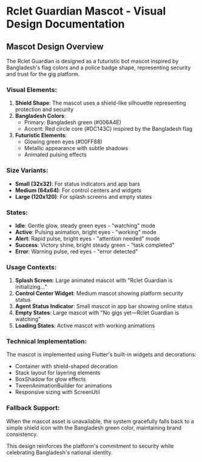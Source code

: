# Rclet Guardian Mascot - Visual Design Documentation

## Mascot Design Overview

The Rclet Guardian is designed as a futuristic bot mascot inspired by Bangladesh's flag colors and a police badge shape, representing security and trust for the gig platform.

### Visual Elements:

1. **Shield Shape**: The mascot uses a shield-like silhouette representing protection and security
2. **Bangladesh Colors**: 
   - Primary: Bangladesh green (#006A4E) 
   - Accent: Red circle core (#DC143C) inspired by the Bangladesh flag
3. **Futuristic Elements**:
   - Glowing green eyes (#00FF88) 
   - Metallic appearance with subtle shadows
   - Animated pulsing effects

### Size Variants:
- **Small (32x32)**: For status indicators and app bars
- **Medium (64x64)**: For control centers and widgets  
- **Large (120x120)**: For splash screens and empty states

### States:
- **Idle**: Gentle glow, steady green eyes - "watching" mode
- **Active**: Pulsing animation, bright eyes - "working" mode
- **Alert**: Rapid pulse, bright eyes - "attention needed" mode
- **Success**: Victory shine, bright steady green - "task completed"
- **Error**: Warning pulse, red eyes - "error detected"

### Usage Contexts:

1. **Splash Screen**: Large animated mascot with "Rclet Guardian is initializing..."
2. **Control Center Widget**: Medium mascot showing platform security status
3. **Agent Status Indicator**: Small mascot in app bar showing online status
4. **Empty States**: Large mascot with "No gigs yet—Rclet Guardian is watching"
5. **Loading States**: Active mascot with working animations

### Technical Implementation:

The mascot is implemented using Flutter's built-in widgets and decorations:
- Container with shield-shaped decoration
- Stack layout for layering elements  
- BoxShadow for glow effects
- TweenAnimationBuilder for animations
- Responsive sizing with ScreenUtil

### Fallback Support:
When the mascot asset is unavailable, the system gracefully falls back to a simple shield icon with the Bangladesh green color, maintaining brand consistency.

This design reinforces the platform's commitment to security while celebrating Bangladesh's national identity.